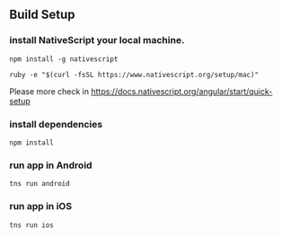 ## Build Setup

### install NativeScript your local machine.
```
npm install -g nativescript
```
```
ruby -e "$(curl -fsSL https://www.nativescript.org/setup/mac)"
```
Please more check in https://docs.nativescript.org/angular/start/quick-setup

### install dependencies
```
npm install
```

### run app in Android
```
tns run android
```

### run app in iOS
```
tns run ios
```
